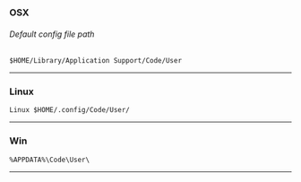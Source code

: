 ### OSX

###### Default config file path

```
$HOME/Library/Application Support/Code/User
```
___

### Linux

```
Linux $HOME/.config/Code/User/
```
___

### Win

```
%APPDATA%\Code\User\
```
___